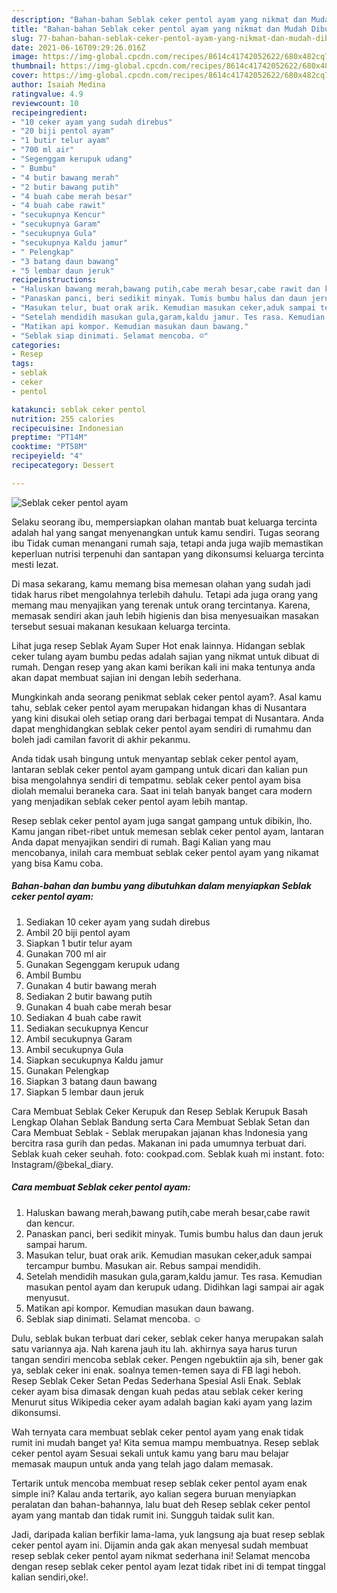 ```yaml
---
description: "Bahan-bahan Seblak ceker pentol ayam yang nikmat dan Mudah Dibuat"
title: "Bahan-bahan Seblak ceker pentol ayam yang nikmat dan Mudah Dibuat"
slug: 77-bahan-bahan-seblak-ceker-pentol-ayam-yang-nikmat-dan-mudah-dibuat
date: 2021-06-16T09:29:26.016Z
image: https://img-global.cpcdn.com/recipes/8614c41742052622/680x482cq70/seblak-ceker-pentol-ayam-foto-resep-utama.jpg
thumbnail: https://img-global.cpcdn.com/recipes/8614c41742052622/680x482cq70/seblak-ceker-pentol-ayam-foto-resep-utama.jpg
cover: https://img-global.cpcdn.com/recipes/8614c41742052622/680x482cq70/seblak-ceker-pentol-ayam-foto-resep-utama.jpg
author: Isaiah Medina
ratingvalue: 4.9
reviewcount: 10
recipeingredient:
- "10 ceker ayam yang sudah direbus"
- "20 biji pentol ayam"
- "1 butir telur ayam"
- "700 ml air"
- "Segenggam kerupuk udang"
- " Bumbu"
- "4 butir bawang merah"
- "2 butir bawang putih"
- "4 buah cabe merah besar"
- "4 buah cabe rawit"
- "secukupnya Kencur"
- "secukupnya Garam"
- "secukupnya Gula"
- "secukupnya Kaldu jamur"
- " Pelengkap"
- "3 batang daun bawang"
- "5 lembar daun jeruk"
recipeinstructions:
- "Haluskan bawang merah,bawang putih,cabe merah besar,cabe rawit dan kencur."
- "Panaskan panci, beri sedikit minyak. Tumis bumbu halus dan daun jeruk sampai harum."
- "Masukan telur, buat orak arik. Kemudian masukan ceker,aduk sampai tercampur bumbu. Masukan air. Rebus sampai mendidih."
- "Setelah mendidih masukan gula,garam,kaldu jamur. Tes rasa. Kemudian masukan pentol ayam dan kerupuk udang. Didihkan lagi sampai air agak menyusut."
- "Matikan api kompor. Kemudian masukan daun bawang."
- "Seblak siap dinimati. Selamat mencoba. ☺️"
categories:
- Resep
tags:
- seblak
- ceker
- pentol

katakunci: seblak ceker pentol 
nutrition: 255 calories
recipecuisine: Indonesian
preptime: "PT14M"
cooktime: "PT58M"
recipeyield: "4"
recipecategory: Dessert

---
```



![Seblak ceker pentol ayam](https://img-global.cpcdn.com/recipes/8614c41742052622/680x482cq70/seblak-ceker-pentol-ayam-foto-resep-utama.jpg)

Selaku seorang ibu, mempersiapkan olahan mantab buat keluarga tercinta adalah hal yang sangat menyenangkan untuk kamu sendiri. Tugas seorang ibu Tidak cuman menangani rumah saja, tetapi anda juga wajib memastikan keperluan nutrisi terpenuhi dan santapan yang dikonsumsi keluarga tercinta mesti lezat.

Di masa  sekarang, kamu memang bisa memesan olahan yang sudah jadi tidak harus ribet mengolahnya terlebih dahulu. Tetapi ada juga orang yang memang mau menyajikan yang terenak untuk orang tercintanya. Karena, memasak sendiri akan jauh lebih higienis dan bisa menyesuaikan masakan tersebut sesuai makanan kesukaan keluarga tercinta. 

Lihat juga resep Seblak Ayam Super Hot enak lainnya. Hidangan seblak ceker tulang ayam bumbu pedas adalah sajian yang nikmat untuk dibuat di rumah. Dengan resep yang akan kami berikan kali ini maka tentunya anda akan dapat membuat sajian ini dengan lebih sederhana.

Mungkinkah anda seorang penikmat seblak ceker pentol ayam?. Asal kamu tahu, seblak ceker pentol ayam merupakan hidangan khas di Nusantara yang kini disukai oleh setiap orang dari berbagai tempat di Nusantara. Anda dapat menghidangkan seblak ceker pentol ayam sendiri di rumahmu dan boleh jadi camilan favorit di akhir pekanmu.

Anda tidak usah bingung untuk menyantap seblak ceker pentol ayam, lantaran seblak ceker pentol ayam gampang untuk dicari dan kalian pun bisa mengolahnya sendiri di tempatmu. seblak ceker pentol ayam bisa diolah memalui beraneka cara. Saat ini telah banyak banget cara modern yang menjadikan seblak ceker pentol ayam lebih mantap.

Resep seblak ceker pentol ayam juga sangat gampang untuk dibikin, lho. Kamu jangan ribet-ribet untuk memesan seblak ceker pentol ayam, lantaran Anda dapat menyajikan sendiri di rumah. Bagi Kalian yang mau mencobanya, inilah cara membuat seblak ceker pentol ayam yang nikamat yang bisa Kamu coba.

<!--inarticleads1-->

##### Bahan-bahan dan bumbu yang dibutuhkan dalam menyiapkan Seblak ceker pentol ayam:

1. Sediakan 10 ceker ayam yang sudah direbus
1. Ambil 20 biji pentol ayam
1. Siapkan 1 butir telur ayam
1. Gunakan 700 ml air
1. Gunakan Segenggam kerupuk udang
1. Ambil  Bumbu
1. Gunakan 4 butir bawang merah
1. Sediakan 2 butir bawang putih
1. Gunakan 4 buah cabe merah besar
1. Sediakan 4 buah cabe rawit
1. Sediakan secukupnya Kencur
1. Ambil secukupnya Garam
1. Ambil secukupnya Gula
1. Siapkan secukupnya Kaldu jamur
1. Gunakan  Pelengkap
1. Siapkan 3 batang daun bawang
1. Siapkan 5 lembar daun jeruk


Cara Membuat Seblak Ceker Kerupuk dan Resep Seblak Kerupuk Basah Lengkap Olahan Seblak Bandung serta Cara Membuat Seblak Setan dan Cara Membuat Seblak - Seblak merupakan jajanan khas Indonesia yang bercitra rasa gurih dan pedas. Makanan ini pada umumnya terbuat dari. Seblak kuah ceker seuhah. foto: cookpad.com. Seblak kuah mi instant. foto: Instagram/@bekal_diary. 

<!--inarticleads2-->

##### Cara membuat Seblak ceker pentol ayam:

1. Haluskan bawang merah,bawang putih,cabe merah besar,cabe rawit dan kencur.
1. Panaskan panci, beri sedikit minyak. Tumis bumbu halus dan daun jeruk sampai harum.
1. Masukan telur, buat orak arik. Kemudian masukan ceker,aduk sampai tercampur bumbu. Masukan air. Rebus sampai mendidih.
1. Setelah mendidih masukan gula,garam,kaldu jamur. Tes rasa. Kemudian masukan pentol ayam dan kerupuk udang. Didihkan lagi sampai air agak menyusut.
1. Matikan api kompor. Kemudian masukan daun bawang.
1. Seblak siap dinimati. Selamat mencoba. ☺️


Dulu, seblak bukan terbuat dari ceker, seblak ceker hanya merupakan salah satu variannya aja. Nah karena jauh itu lah. akhirnya saya harus turun tangan sendiri mencoba seblak ceker. Pengen ngebuktiin aja sih, bener gak ya, seblak ceker ini enak. soalnya temen-temen saya di FB lagi heboh. Resep Seblak Ceker Setan Pedas Sederhana Spesial Asli Enak. Seblak ceker ayam bisa dimasak dengan kuah pedas atau seblak ceker kering Menurut situs Wikipedia ceker ayam adalah bagian kaki ayam yang lazim dikonsumsi. 

Wah ternyata cara membuat seblak ceker pentol ayam yang enak tidak rumit ini mudah banget ya! Kita semua mampu membuatnya. Resep seblak ceker pentol ayam Sesuai sekali untuk kamu yang baru mau belajar memasak maupun untuk anda yang telah jago dalam memasak.

Tertarik untuk mencoba membuat resep seblak ceker pentol ayam enak simple ini? Kalau anda tertarik, ayo kalian segera buruan menyiapkan peralatan dan bahan-bahannya, lalu buat deh Resep seblak ceker pentol ayam yang mantab dan tidak rumit ini. Sungguh taidak sulit kan. 

Jadi, daripada kalian berfikir lama-lama, yuk langsung aja buat resep seblak ceker pentol ayam ini. Dijamin anda gak akan menyesal sudah membuat resep seblak ceker pentol ayam nikmat sederhana ini! Selamat mencoba dengan resep seblak ceker pentol ayam lezat tidak ribet ini di tempat tinggal kalian sendiri,oke!.


